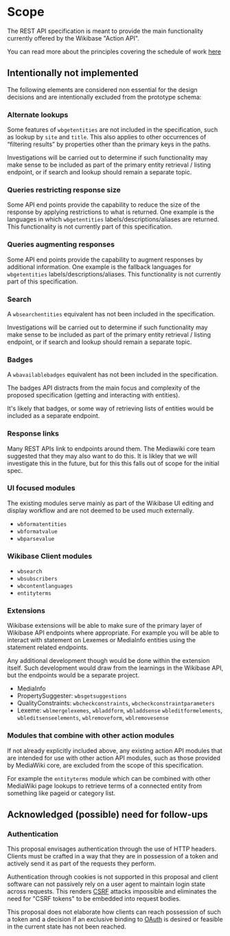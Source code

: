 # Scope

The REST API specification is meant to provide the main functionality currently offered by the Wikibase "Action API".

You can read more about the principles covering the schedule of work [here](PRINCIPLES.md#Schedule)

## Intentionally not implemented

The following elements are considered non essential for the design decisions and are intentionally excluded from the prototype schema:

### Alternate lookups

Some features of `wbgetentities` are not included in the specification, such as lookup by `site` and `title`. This also applies to other occurrences of “filtering results” by properties other than the primary keys in the paths.

Investigations will be carried out to determine if such functionality may make sense to be included as part of the primary entity retrieval / listing endpoint, or if search and lookup should remain a separate topic.

### Queries restricting response size

Some API end points provide the capability to reduce the size of the response by applying restrictions to what is returned. One example is the languages in which `wbgetentities` labels/descriptions/aliases are returned. This functionality is not currently part of this specification.

### Queries augmenting responses

Some API end points provide the capability to augment responses by additional information. One example is the fallback languages for `wbgetentities` labels/descriptions/aliases. This functionality is not currently part of this specification.

### Search

A `wbsearchentities` equivalent has not been included in the specification.

Investigations will be carried out to determine if such functionality may make sense to be included as part of the primary entity retrieval / listing endpoint, or if search and lookup should remain a separate topic.

### Badges

A `wbavailablebadges` equivalent has not been included in the specification.

The badges API distracts from the main focus and complexity of the proposed specification (getting and interacting with entities).

It's likely that badges, or some way of retrieving lists of entities would be included as a separate endpoint.

### Response links

Many REST APIs link to endpoints around them.
The Mediawiki core team suggested that they may also want to do this.
It is likley that we will investigate this in the future, but for this this falls out of scope for the initial spec.

### UI focused modules

The existing modules serve mainly as part of the Wikibase UI editing and display workflow and are not deemed to be used much externally.

- `wbformatentities`
- `wbformatvalue`
- `wbparsevalue`

### Wikibase Client modules

- `wbsearch`
- `wbsubscribers`
- `wbcontentlanguages`
- `entityterms`

### Extensions

Wikibase extensions will be able to make sure of the primary layer of Wikibase API endpoints where appropriate. For example you will be able to interact with statement on Lexemes or MediaInfo entities using the statement related endpoints.

Any additional development though would be done within the extension itself. Such development would draw from the learnings in the Wikibase API, but the endpoints would be a separate project.

- MediaInfo
- PropertySuggester: `wbsgetsuggestions`
- QualityConstraints: `wbcheckconstraints`, `wbcheckconstraintparameters`
- Lexeme: `wblmergelexemes`, `wbladdform`,  `wbladdsense` `wbleditformelements`, `wbleditsenseelements`, `wblremoveform`, `wblremovesense`

### Modules that combine with other action modules

If not already explicitly included above, any existing action API modules that are intended for use with other action API modules, such as those provided by MediaWiki core, are excluded from the scope of this specification.

For example the `entityterms` module which can be combined with other MediaWiki page lookups to retrieve terms of a connected entity from something like pageid or category list.

## Acknowledged (possible) need for follow-ups

### Authentication

This proposal envisages authentication through the use of HTTP headers. Clients must be crafted in a way that they are in possession of a token and actively send it as part of the requests they perform.

Authentication through cookies is not supported in this proposal and client software can not passively rely on a user agent to maintain login state across requests. This renders [CSRF](https://en.wikipedia.org/wiki/Cross-site_request_forgery) attacks impossible and eliminates the need for "CSRF tokens" to be embedded into request bodies.

This proposal does not elaborate how clients can reach possession of such a token and a decision if an exclusive binding to [OAuth](https://www.mediawiki.org/wiki/OAuth/For_Developers) is desired or feasible in the current state has not been reached.
